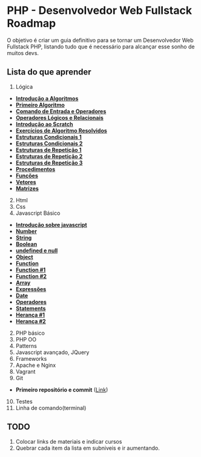 # PHP - Desenvolvedor Web Fullstack Roadmap

O objetivo é criar um guia definitivo para se tornar um Desenvolvedor Web Fullstack PHP, listando tudo que é necessário para alcançar esse sonho de muitos devs.


## Lista do que aprender

1. Lógica
*  [**Introdução a Algoritmos**](https://www.youtube.com/watch?v=8mei6uVttho&list=PLHz_AreHm4dmSj0MHol_aoNYCSGFqvfXV&index=1)
*  [**Primeiro Algoritmo**](https://www.youtube.com/watch?v=M2Af7gkbbro&list=PLHz_AreHm4dmSj0MHol_aoNYCSGFqvfXV&index=2)
*  [**Comando de Entrada e Operadores**](https://www.youtube.com/watch?v=RDrfZ-7WE8c&list=PLHz_AreHm4dmSj0MHol_aoNYCSGFqvfXV&index=3)
*  [**Operadores Lógicos e Relacionais**](https://www.youtube.com/watch?v=Ig4QZNpVZYs&list=PLHz_AreHm4dmSj0MHol_aoNYCSGFqvfXV&index=4)
*  [**Introdução ao Scratch**](https://www.youtube.com/watch?v=GrPkuk1ezyo&list=PLHz_AreHm4dmSj0MHol_aoNYCSGFqvfXV&index=5)
*  [**Exercícios de Algoritmo Resolvidos**](https://www.youtube.com/watch?v=v2nCgGSVCeE&list=PLHz_AreHm4dmSj0MHol_aoNYCSGFqvfXV&index=6)
* [**Estruturas Condicionais 1**](https://www.youtube.com/watch?v=_g05aHdBAEY&list=PLHz_AreHm4dmSj0MHol_aoNYCSGFqvfXV&index=7)
*  [**Estruturas Condicionais 2**](https://www.youtube.com/watch?v=7gGFHzqh4d8&list=PLHz_AreHm4dmSj0MHol_aoNYCSGFqvfXV&index=8)
*  [**Estruturas de Repetição 1**](https://www.youtube.com/watch?v=U5PnCt58Q68&list=PLHz_AreHm4dmSj0MHol_aoNYCSGFqvfXV&index=9)
*  [**Estruturas de Repetição 2**](https://www.youtube.com/watch?v=fP49L1i_-HU&list=PLHz_AreHm4dmSj0MHol_aoNYCSGFqvfXV&index=10)
*  [**Estruturas de Repetição 3**](https://www.youtube.com/watch?v=WJQz20i7CyI&list=PLHz_AreHm4dmSj0MHol_aoNYCSGFqvfXV&index=11)
*  [**Procedimentos**](https://www.youtube.com/watch?v=KoNehy7rn8U&list=PLHz_AreHm4dmSj0MHol_aoNYCSGFqvfXV&index=12)
*  [**Funções**](https://www.youtube.com/watch?v=-nNx7e8GzHQ&list=PLHz_AreHm4dmSj0MHol_aoNYCSGFqvfXV&index=13)
*  [**Vetores**](https://www.youtube.com/watch?v=j9473xQ39vY&list=PLHz_AreHm4dmSj0MHol_aoNYCSGFqvfXV&index=14)
*  [**Matrizes**](https://www.youtube.com/watch?v=hkE9WrjpAAk&list=PLHz_AreHm4dmSj0MHol_aoNYCSGFqvfXV&index=15)
2. Html
3. Css 
4. Javascript Básico
  *  [**Introdução sobre javascript**](https://www.youtube.com/watch?v=093dIOCNeIc)
  *  [**Number**](https://www.youtube.com/watch?v=-4Er-sZoxHM)
  *  [**String**](https://www.youtube.com/watch?v=c3vaqf9x1PQ)
  *  [**Boolean**](https://www.youtube.com/watch?v=oP2ProYre4k)
  *  [**undefined e null**](https://www.youtube.com/watch?v=dhaLnhvOyFc)
  *  [**Object**](https://www.youtube.com/watch?v=A_E-K69j93Q)
  *  [**Function**](https://www.youtube.com/watch?v=OqR0hE-DQn4)
  *  [**Function #1**](https://www.youtube.com/watch?v=OqR0hE-DQn4)
  *  [**Function #2**](https://www.youtube.com/watch?v=m9uPpURTI0c)
  *  [**Array**](https://www.youtube.com/watch?v=oUx0leLZSbY)
  *  [**Expressões**](https://www.youtube.com/watch?v=9r48XuOB4DA)
  *  [**Date**](https://www.youtube.com/watch?v=UHMIiIykjRY)
  *  [**Operadores**](https://www.youtube.com/watch?v=lqTjJGQCq_4)
  *  [**Statements**](https://www.youtube.com/watch?v=V8vBGk_1GUY)
  *  [**Herança #1**](https://www.youtube.com/watch?v=1Y0nSEMvTt0)
  *  [**Herança #2**](https://www.youtube.com/watch?v=hDhoO86cfh8)
2. PHP básico
3. PHP OO
4. Patterns
5. Javascript avançado, JQuery
6. Frameworks
7. Apache e Nginx
8. Vagrant
9. Git
  * **Primeiro repositório e commit** ([Link](http://richellyitalo.com/pt/git-no-windows-guia-completo-para-seu-primeiro-repositorio))
10. Testes
11. Linha de comando(terminal)


## TODO
1. Colocar links de materiais e indicar cursos
2. Quebrar cada item da lista em subniveis e ir aumentando.
